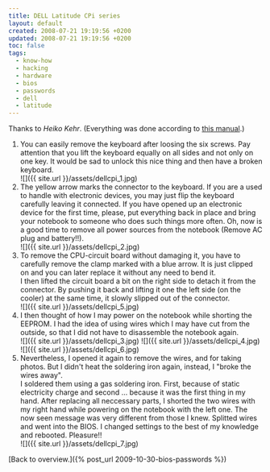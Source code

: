 ```yaml
---
title: DELL Latitude CPi series
layout: default
created: 2008-07-21 19:19:56 +0200
updated: 2008-07-21 19:19:56 +0200
toc: false
tags:
  - know-how
  - hacking
  - hardware
  - bios
  - passwords
  - dell
  - latitude
---
```

Thanks to *Heiko Kehr*. (Everything was done according to [this manual](http://www.darkmagic.org/mike/dell-tag/dell/dell.html).)

1. You can easily remove the keyboard after loosing the six screws. Pay attention that you lift the keyboard equally on
   all sides and not only on one key. It would be sad to unlock this nice thing and then have a broken keyboard.  
   ![]({{ site.url }}/assets/dellcpi_1.jpg)
1. The yellow arrow marks the connector to the keyboard. If you are a used to handle with electronic devices, you may
   just flip the keyboard carefully leaving it connected. If you have opened up an electronic device for the first time,
   please, put everything back in place and bring your notebook to someone who does such things more often. Oh, now is
   a good time to remove all power sources from the notebook (Remove AC plug and battery!!).  
   ![]({{ site.url }}/assets/dellcpi_2.jpg)
1. To remove the CPU-circuit board without damaging it, you have to carefully remove the clamp marked with a blue arrow.
   It is just clipped on and you can later replace it without any need to bend it.  
   I then lifted the circuit board a bit on the right side to detach it from the connector. By pushing it back and
   lifting it one the left side (on the cooler) at the same time, it slowly slipped out of the connector.  
   ![]({{ site.url }}/assets/dellcpi_5.jpg)
1. I then thought of how I may power on the notebook while shorting the EEPROM. I had the idea of using wires which I
   may have cut from the outside, so that I did not have to disassemble the notebook again.  
   ![]({{ site.url }}/assets/dellcpi_3.jpg) ![]({{ site.url }}/assets/dellcpi_4.jpg)  
   ![]({{ site.url }}/assets/dellcpi_6.jpg)
1. Nevertheless, I opened it again to remove the wires, and for taking photos. But I didn't heat the soldering iron
   again, instead, I "broke the wires away".  
   I soldered them using a gas soldering iron. First, because of static electricity charge and second … because it was
   the first thing in my hand. After replacing all neccessary parts, I shorted the two wires with my right hand while
   powering on the notebook with the left one. The now seen message was very different from those I knew. Splitted
   wires and went into the BIOS. I changed settings to the best of my knowledge and rebooted. Pleasure!!  
   ![]({{ site.url }}/assets/dellcpi_7.jpg)


[Back to overview.]({% post_url 2009-10-30-bios-passwords %})
